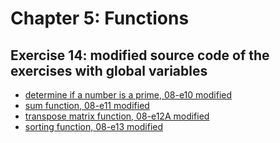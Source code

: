 # Chapter 5: Functions

## Exercise 14: modified source code of the exercises with global variables

- [determine if a number is a prime, 08-e10 modified](https://github.com/strugamano/programming-in-c/tree/main/Exercises/Chapter-08/08-e14/08-e10m.c)
- [sum function, 08-e11 modified](https://github.com/strugamano/programming-in-c/tree/main/Exercises/Chapter-08/08-e14/08-e11m.c)
- [transpose matrix function, 08-e12A modified](https://github.com/strugamano/programming-in-c/tree/main/Exercises/Chapter-08/08-e14/08-e12Am.c)
- [sorting function, 08-e13 modified](https://github.com/strugamano/programming-in-c/tree/main/Exercises/Chapter-08/08-e14/08-e13m.c)

